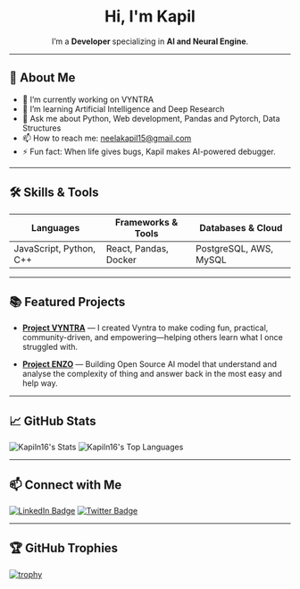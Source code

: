 <!-- ==================== -->
<!-- Hero Section -->
<p align="center">
</p>

<h1 align="center">Hi, I'm <strong>Kapil</strong></h1>
<p align="center">I’m a <strong> Developer </strong> specializing in <strong>AI and Neural Engine</strong>.</p>

---

## 🚀 About Me
- 🧠 I’m currently working on VYNTRA
- 🌱 I’m learning Artificial Intelligence and Deep Research
- 💬 Ask me about Python, Web development, Pandas and Pytorch, Data Structures
- 📫 How to reach me: [neelakapil15@gmail.com](mailto:neelakapil15@gmail.com)
- ⚡ Fun fact: When life gives bugs, Kapil makes AI-powered debugger. 

---

## 🛠️ Skills & Tools
| Languages | Frameworks & Tools | Databases & Cloud |
|----------|--------------------|------------------|
| JavaScript, Python, C++ | React, Pandas, Docker | PostgreSQL, AWS, MySQL |

---

## 📚 Featured Projects
- **[Project VYNTRA](https://www.vyntra.space)** — I created Vyntra to make coding fun, practical, community-driven, and empowering—helping others learn what I once struggled with.

- **[Project ENZO](https://github.com/Kapiln16/enzo)** — Building Open Source AI model that understand and analyse the complexity of thing and answer back in the most easy and help way.

---

## 📈 GitHub Stats
![Kapiln16's Stats](https://github-readme-stats.vercel.app/api?username=Kapiln16&theme=dracula&show_icons=true&hide_border=true&count_private=true)
![Kapiln16's Top Languages](https://github-readme-stats.vercel.app/api/top-langs/?username=Kapiln16&theme=dracula&show_icons=true&hide_border=true&layout=compact)

---

## 📫 Connect with Me
[![LinkedIn Badge](https://img.shields.io/badge/LinkedIn-Kapil%20Neela-blue?logo=linkedin)](https://linkedin.com/in/kapilneela)
[![Twitter Badge](https://img.shields.io/badge/Twitter-@x_opkapil-1ca0f1?logo=twitter&logoColor=white)](https://twitter.com/x_opkapil)

---

## 🏆 GitHub Trophies
[![trophy](https://github-profile-trophy.vercel.app/?username=Kapiln16&theme=dracula)](https://github.com/ryo-ma/github-profile-trophy)
